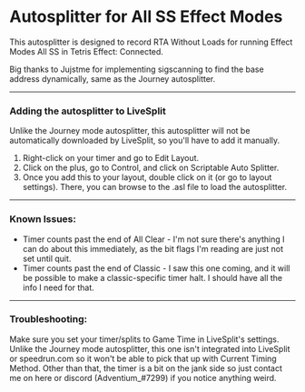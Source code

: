 # Autosplitter for All SS Effect Modes
This autosplitter is designed to record RTA Without Loads for running Effect Modes All SS in Tetris Effect: Connected.

Big thanks to Jujstme for implementing sigscanning to find the base address dynamically, same as the Journey autosplitter.
_________

### Adding the autosplitter to LiveSplit
Unlike the Journey mode autosplitter, this autosplitter will not be automatically downloaded by LiveSplit, so you'll have to add it manually.
1. Right-click on your timer and go to Edit Layout.
2. Click on the plus, go to Control, and click on Scriptable Auto Splitter.
3. Once you add this to your layout, double click on it (or go to layout settings). There, you can browse to the .asl file to load the autosplitter.
_________

### Known Issues:
- Timer counts past the end of All Clear - I'm not sure there's anything I can do about this immediately, as the bit flags I'm reading are just not set until quit.
- Timer counts past the end of Classic - I saw this one coming, and it will be possible to make a classic-specific timer halt. I should have all the info I need for that.
_________

### Troubleshooting:
Make sure you set your timer/splits to Game Time in LiveSplit's settings. Unlike the Journey mode autosplitter, this one isn't integrated into LiveSplit or speedrun.com so it won't be able to pick that up with Current Timing Method.
Other than that, the timer is a bit on the jank side so just contact me on here or discord (Adventium_#7299) if you notice anything weird.
